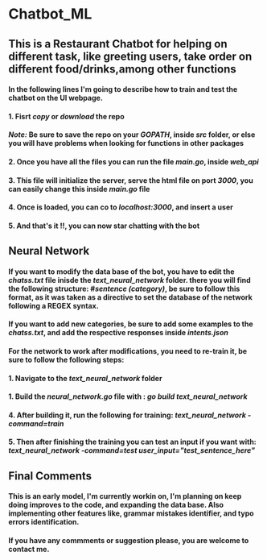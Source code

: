# Chatbot_ML 
## This is a Restaurant Chatbot for helping on different task, like greeting users, take order on different food/drinks,among other functions
#### In the following lines I'm going to describe how to train and test the chatbot on the UI webpage.
#### 1. Fisrt *copy* or *download* the repo
#### *__Note:__* Be sure to save the repo on your *GOPATH*, inside *src* folder, or else you will have problems when looking for functions in other packages
#### 2. Once you have all the files you can run the file *main.go*, inside *__web_api__*
#### 3. This file will initialize the server, serve the html file on port *_3000_*, you can easily change this inside *_main.go_* file
#### 4. Once is loaded, you can co to *_localhost:3000_*, and insert a user
#### 5. And that's it !!, you can now star chatting with the bot

## Neural Network
#### If you want to modify the data base of the bot, you have to edit the *_chatss.txt_* file inisde the *_text_neural_network_* folder. there you will find the following structure: #*_sentence_* *_(_*category*_)_*, be sure to follow this format, as it was taken as a directive to set the database of the network following a REGEX syntax.
#### If you want to add new categories, be sure to add some examples to the *_chatss.txt_*, and add the respective responses inside *_intents.json_*
#### For the network to work after modifications, you need to re-train it, be sure to follow the following steps:
#### 1. Navigate to the *_text_neural_network_* folder
#### 1. Build the *_neural_network.go_* file with : *go build text_neural_network*
#### 4. After building it, run the following for training: *_text_neural_network -command=train_*
#### 5. Then after finishing the training you can test an input if you want with: *_text_neural_network -command=test user_input="test_sentence_here"_*

## Final Comments
#### This is an early model, I'm currently workin on, I'm planning on keep doing improves to the code, and expanding the data base. Also implementing other features like, grammar mistakes identifier, and typo errors identification. 
#### If you have any commments or suggestion please, you are welcome to contact me.

